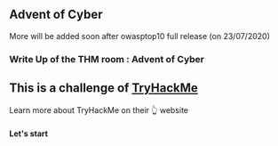 ## Advent of Cyber 
More will be added soon after owasptop10 full release (on 23/07/2020)

### Write Up of the THM room : Advent of Cyber

## This is a challenge of [TryHackMe](https://tryhackme.com/ "TryHackMe")
Learn more about TryHackMe on their :point_up_2: website

#### Let's start 
